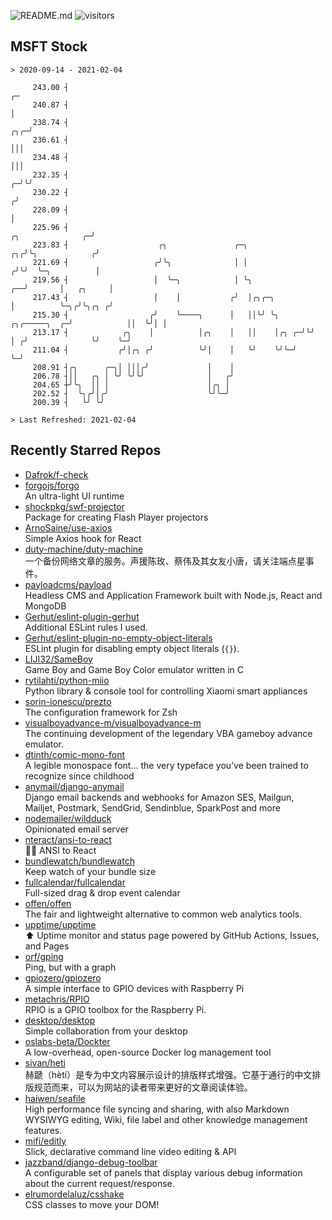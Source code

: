 ![README.md](https://github.com/Gerhut/Gerhut/workflows/README.md/badge.svg)
![visitors](https://visitors.vercel.app/Gerhut/Gerhut?token=8cf69d1f6813d272ef062726b6070c9be4ff72038cfe5a7ded7384a8da65d866)

## MSFT Stock

```
> 2020-09-14 - 2021-02-04

     243.00 ┤                                                                                                 ╭─ 
     240.87 ┤                                                                                                 │  
     238.74 ┤                                                                                             ╭╮╭─╯  
     236.61 ┤                                                                                             │││    
     234.48 ┤                                                                                             │││    
     232.35 ┤                                                                                           ╭─╯╰╯    
     230.22 ┤                                                                                          ╭╯        
     228.09 ┤                                                                                          │         
     225.96 ┤                                                                        ╭╮              ╭─╯         
     223.83 ┤                    ╭╮               ╭─╮                             ╭╮╭╯╰╮            ╭╯           
     221.69 ┤                   ╭╯╰╮              │ │                            ╭╯╰╯  ╰─╮          │            
     219.56 ┤                   │  ╰─╮            │ ╰╮                        ╭──╯       │   ╭╮     │            
     217.43 ┤                   │    │           ╭╯  │╭╮╭─╮                   │          ╰─╮╭╯╰╮╭╮ ╭╯            
     215.30 ┤                  ╭╯    ╰────╮      │   ││╰╯ ╰╮     ╭╮╭─────╮  ╭─╯            ││  ╰╯│ │             
     213.17 ┤            ╭╮    │          │╭╮    │   ││    │╭╮ ╭─╯╰╯     │ ╭╯              ╰╯    ╰─╯             
     211.04 ┤           ╭╯│╭╮ ╭╯          ╰╯│    │   ╰╯    ╰╯╰─╯         ╰─╯                                     
     208.91 ┤╭╮      ╭─╮│ │││╭╯             │    │                                                               
     206.78 ┤││   ╭╮ │ ╰╯ ╰╯╰╯              │   ╭╯                                                               
     204.65 ┼╯╰╮  ││ │                      │╭╮ │                                                                
     202.52 ┤  ╰╮╭╯│╭╯                      ╰╯╰─╯                                                                
     200.39 ┤   ╰╯ ╰╯                                                                                            

> Last Refreshed: 2021-02-04
```

## Recently Starred Repos

- [Dafrok/f-check](https://github.com/Dafrok/f-check)  
- [forgojs/forgo](https://github.com/forgojs/forgo)  
  An ultra-light UI runtime
- [shockpkg/swf-projector](https://github.com/shockpkg/swf-projector)  
  Package for creating Flash Player projectors
- [ArnoSaine/use-axios](https://github.com/ArnoSaine/use-axios)  
  Simple Axios hook for React
- [duty-machine/duty-machine](https://github.com/duty-machine/duty-machine)  
  一个备份网络文章的服务。声援陈玫、蔡伟及其女友小唐，请关注端点星事件。
- [payloadcms/payload](https://github.com/payloadcms/payload)  
  Headless CMS and Application Framework built with Node.js, React and MongoDB
- [Gerhut/eslint-plugin-gerhut](https://github.com/Gerhut/eslint-plugin-gerhut)  
  Additional ESLint rules I used.
- [Gerhut/eslint-plugin-no-empty-object-literals](https://github.com/Gerhut/eslint-plugin-no-empty-object-literals)  
  ESLint plugin for disabling empty object literals (`{}`).
- [LIJI32/SameBoy](https://github.com/LIJI32/SameBoy)  
  Game Boy and Game Boy Color emulator written in C
- [rytilahti/python-miio](https://github.com/rytilahti/python-miio)  
  Python library & console tool for controlling Xiaomi smart appliances
- [sorin-ionescu/prezto](https://github.com/sorin-ionescu/prezto)  
  The configuration framework for Zsh
- [visualboyadvance-m/visualboyadvance-m](https://github.com/visualboyadvance-m/visualboyadvance-m)  
  The continuing development of the legendary VBA gameboy advance emulator.
- [dtinth/comic-mono-font](https://github.com/dtinth/comic-mono-font)  
  A legible monospace font... the very typeface you’ve been trained to recognize since childhood
- [anymail/django-anymail](https://github.com/anymail/django-anymail)  
  Django email backends and webhooks for Amazon SES, Mailgun, Mailjet, Postmark, SendGrid, Sendinblue, SparkPost and more
- [nodemailer/wildduck](https://github.com/nodemailer/wildduck)  
  Opinionated email server
- [nteract/ansi-to-react](https://github.com/nteract/ansi-to-react)  
  :guardsman: ANSI to React
- [bundlewatch/bundlewatch](https://github.com/bundlewatch/bundlewatch)  
  Keep watch of your bundle size
- [fullcalendar/fullcalendar](https://github.com/fullcalendar/fullcalendar)  
  Full-sized drag & drop event calendar
- [offen/offen](https://github.com/offen/offen)  
  The fair and lightweight alternative to common web analytics tools. 
- [upptime/upptime](https://github.com/upptime/upptime)  
  ⬆️ Uptime monitor and status page powered by GitHub Actions, Issues, and Pages
- [orf/gping](https://github.com/orf/gping)  
  Ping, but with a graph
- [gpiozero/gpiozero](https://github.com/gpiozero/gpiozero)  
  A simple interface to GPIO devices with Raspberry Pi
- [metachris/RPIO](https://github.com/metachris/RPIO)  
  RPIO is a GPIO toolbox for the Raspberry Pi.
- [desktop/desktop](https://github.com/desktop/desktop)  
  Simple collaboration from your desktop
- [oslabs-beta/Dockter](https://github.com/oslabs-beta/Dockter)  
  A low-overhead, open-source Docker log management tool
- [sivan/heti](https://github.com/sivan/heti)  
  赫蹏（hètí）是专为中文内容展示设计的排版样式增强。它基于通行的中文排版规范而来，可以为网站的读者带来更好的文章阅读体验。
- [haiwen/seafile](https://github.com/haiwen/seafile)  
  High performance file syncing and sharing, with also Markdown WYSIWYG editing, Wiki, file label and other knowledge management features.
- [mifi/editly](https://github.com/mifi/editly)  
  Slick, declarative command line video editing & API
- [jazzband/django-debug-toolbar](https://github.com/jazzband/django-debug-toolbar)  
  A configurable set of panels that display various debug information about the current request/response.
- [elrumordelaluz/csshake](https://github.com/elrumordelaluz/csshake)  
  CSS classes to move your DOM!
